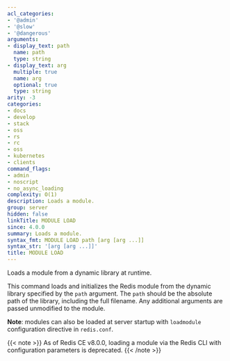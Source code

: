 ```yaml
---
acl_categories:
- '@admin'
- '@slow'
- '@dangerous'
arguments:
- display_text: path
  name: path
  type: string
- display_text: arg
  multiple: true
  name: arg
  optional: true
  type: string
arity: -3
categories:
- docs
- develop
- stack
- oss
- rs
- rc
- oss
- kubernetes
- clients
command_flags:
- admin
- noscript
- no_async_loading
complexity: O(1)
description: Loads a module.
group: server
hidden: false
linkTitle: MODULE LOAD
since: 4.0.0
summary: Loads a module.
syntax_fmt: MODULE LOAD path [arg [arg ...]]
syntax_str: '[arg [arg ...]]'
title: MODULE LOAD
---
```

Loads a module from a dynamic library at runtime.

This command loads and initializes the Redis module from the dynamic library
specified by the `path` argument. The `path` should be the absolute path of the
library, including the full filename. Any additional arguments are passed
unmodified to the module.

**Note**: modules can also be loaded at server startup with `loadmodule`
configuration directive in `redis.conf`.

{{< note >}}
As of Redis CE v8.0.0, loading a module via the Redis CLI with configuration parameters is deprecated.
{{< /note >}}